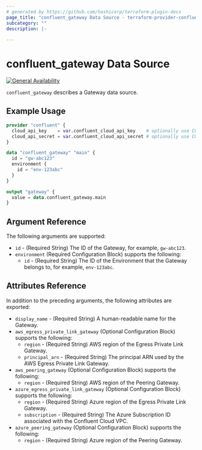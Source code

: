 ```yaml
---
# generated by https://github.com/hashicorp/terraform-plugin-docs
page_title: "confluent_gateway Data Source - terraform-provider-confluent"
subcategory: ""
description: |-
   
---
```


# confluent_gateway Data Source

[![General Availability](https://img.shields.io/badge/Lifecycle%20Stage-General%20Availability-%2345c6e8)](https://docs.confluent.io/cloud/current/api.html#section/Versioning/API-Lifecycle-Policy)

`confluent_gateway` describes a Gateway data source.

## Example Usage

```terraform
provider "confluent" {
  cloud_api_key    = var.confluent_cloud_api_key    # optionally use CONFLUENT_CLOUD_API_KEY env var
  cloud_api_secret = var.confluent_cloud_api_secret # optionally use CONFLUENT_CLOUD_API_SECRET env var
}

data "confluent_gateway" "main" {
  id = "gw-abc123"
  environment {
    id = "env-123abc"
  }
}

output "gateway" {
  value = data.confluent_gateway.main
}
```

<!-- schema generated by tfplugindocs -->
## Argument Reference

The following arguments are supported:

- `id` - (Required String) The ID of the Gateway, for example, `gw-abc123`.
- `environment` (Required Configuration Block) supports the following:
    - `id` - (Required String) The ID of the Environment that the Gateway belongs to, for example, `env-123abc`.

## Attributes Reference

In addition to the preceding arguments, the following attributes are exported:

- `display_name` - (Required String) A human-readable name for the Gateway.
- `aws_egress_private_link_gateway` (Optional Configuration Block) supports the following:
  - `region` - (Required String) AWS region of the Egress Private Link Gateway.
  - `principal_arn` - (Required String) The principal ARN used by the AWS Egress Private Link Gateway.
- `aws_peering_gateway` (Optional Configuration Block) supports the following:
  - `region` - (Required String) AWS region of the Peering Gateway.
- `azure_egress_private_link_gateway` (Optional Configuration Block) supports the following:
  - `region` - (Required String) Azure region of the Egress Private Link Gateway.
  - `subscription` - (Required String) The Azure Subscription ID associated with the Confluent Cloud VPC.
- `azure_peering_gateway` (Optional Configuration Block) supports the following:
  - `region` - (Required String) Azure region of the Peering Gateway.
